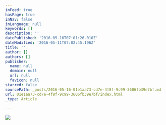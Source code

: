 ```yaml
---
inFeed: true
hasPage: true
inNav: false
inLanguage: null
keywords: []
description: ''
datePublished: '2016-05-16T07:01:26.010Z'
dateModified: '2016-05-11T07:02:45.196Z'
title: ''
author: []
authors: []
publisher:
  name: null
  domain: null
  url: null
  favicon: null
starred: false
sourcePath: _posts/2016-05-16-01e1aa73-cd7e-4f8f-9c99-3606fb39e7bf.md
url: 01e1aa73-cd7e-4f8f-9c99-3606fb39e7bf/index.html
_type: Article

---
```

![](https://the-grid-user-content.s3-us-west-2.amazonaws.com/0545f870-7000-4d32-ba53-1a67cc40c8aa.jpg)